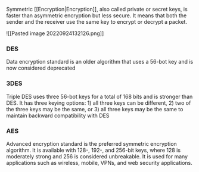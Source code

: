 Symmetric [[Encryption|Encryption]], also called private or secret keys, is faster than asymmetric encryption but less secure. It means that both the sender and the receiver use the same key to encrypt or decrypt a packet.

![[Pasted image 20220924132126.png]]

### DES
Data encryption standard is an older algorithm that uses a 56-bot key and is now considered deprecated

### 3DES
Triple DES uses three 56-bot keys for a total of 168 bits and is stronger than DES. It has three keying options: 1) all three keys can be different, 2) two of the three keys may be the same, or 3) all three keys may be the same to maintain backward compatibility with DES

### AES
Advanced encryption standard is the preferred symmetric encryption algorithm. It is available with 128-, 192-, and 256-bit keys, where 128 is moderately strong and 256 is considered unbreakable. It is used for many applications such as wireless, mobile, VPNs, and web security applications.
